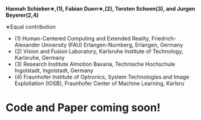 
**Hannah Schieber∗,(1), Fabian Duerr∗,(2), Torsten Schoen(3), and Jurgen Beyerer(2,4)**

∗Equal contribution
- (1) Human-Centered Computing and Extended Reality, Friedrich-Alexander University (FAU) Erlangen-Nurnberg, Erlangen, Germany 
- (2) Vision and Fusion Laboratory, Karlsruhe Institute of Technology, Karlsruhe, Germany
- (3) Research Institute AImotion Bavaria, Technische Hochschule Ingolstadt, Ingolstadt, Germany
- (4) Fraunhofer Institute of Optronics, System Technologies and Image Exploitation (IOSB), Fraunhofer Center of Machine Learning, Karlsru

# Code and Paper coming soon!

